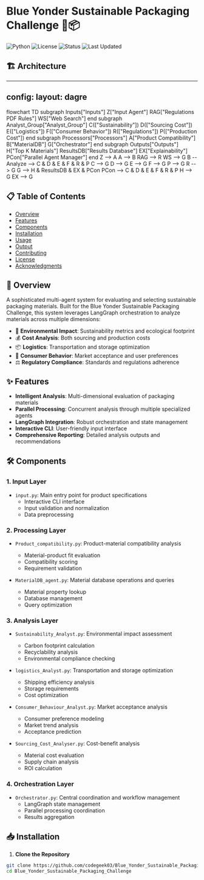 # Blue Yonder Sustainable Packaging Challenge 🌱📦

![Python](https://img.shields.io/badge/Python-3.9%2B-blue)
![License](https://img.shields.io/badge/License-MIT-green)
![Status](https://img.shields.io/badge/Status-Active-brightgreen)
![Last Updated](https://img.shields.io/badge/Last%20Updated-2025--05--10-blue)

## 🏗️ Architecture
---
config:
  layout: dagre
---
flowchart TD
 subgraph Inputs["Inputs"]
        Z["Input Agent"]
        RAG["Regulations PDF Rules"]
        WS["Web Search"]
  end
 subgraph Analyst_Group["Analyst_Group"]
        C(["Sustainability"])
        D(["Sourcing Cost"])
        E(["Logistics"])
        F(["Consumer Behavior"])
        R(["Regulations"])
        P(["Production Cost"])
  end
 subgraph Processors["Processors"]
        A["Product Compatibility"]
        B["MaterialDB"]
        G["Orchestrator"]
  end
 subgraph Outputs["Outputs"]
        H["Top K Materials"]
        ResultsDB["Results Database"]
        EX["Explainability"]
        PCon["Parallel Agent Manager"]
  end
    Z --> A
    A --> B
    RAG --> R
    WS --> G
    B -- Analyze --> C & D & E & F & R & P
    C --> G
    D --> G
    E --> G
    F --> G
    P --> G
    R --> G
    G --> H & ResultsDB & EX & PCon
    PCon --> C & D & E & F & R & P
    H --> G
    EX --> G


## 📋 Table of Contents
- [Overview](#-overview)
- [Features](#-features)
- [Components](#-components)
- [Installation](#-installation)
- [Usage](#-usage)
- [Output](#-output)
- [Contributing](#-contributing)
- [License](#-license)
- [Acknowledgments](#-acknowledgments)

## 🎯 Overview

A sophisticated multi-agent system for evaluating and selecting sustainable packaging materials. Built for the Blue Yonder Sustainable Packaging Challenge, this system leverages LangGraph orchestration to analyze materials across multiple dimensions:

- 🌿 **Environmental Impact**: Sustainability metrics and ecological footprint
- 💰 **Cost Analysis**: Both sourcing and production costs
- 📦 **Logistics**: Transportation and storage optimization
- 👥 **Consumer Behavior**: Market acceptance and user preferences
- ⚖️ **Regulatory Compliance**: Standards and regulations adherence

## ✨ Features

- **Intelligent Analysis**: Multi-dimensional evaluation of packaging materials
- **Parallel Processing**: Concurrent analysis through multiple specialized agents
- **LangGraph Integration**: Robust orchestration and state management
- **Interactive CLI**: User-friendly input interface
- **Comprehensive Reporting**: Detailed analysis outputs and recommendations

## 🛠️ Components

### 1. Input Layer
- `input.py`: Main entry point for product specifications
  - Interactive CLI interface
  - Input validation and normalization
  - Data preprocessing

### 2. Processing Layer
- `Product_compatibility.py`: Product-material compatibility analysis
  - Material-product fit evaluation
  - Compatibility scoring
  - Requirement validation

- `MaterialDB_agent.py`: Material database operations and queries
  - Material property lookup
  - Database management
  - Query optimization

### 3. Analysis Layer
- `Sustainability_Analyst.py`: Environmental impact assessment
  - Carbon footprint calculation
  - Recyclability analysis
  - Environmental compliance checking

- `logistics_Analyst.py`: Transportation and storage optimization
  - Shipping efficiency analysis
  - Storage requirements
  - Cost optimization

- `Consumer_Behaviour_Analyst.py`: Market acceptance analysis
  - Consumer preference modeling
  - Market trend analysis
  - Acceptance prediction

- `Sourcing_Cost_Analyser.py`: Cost-benefit analysis
  - Material cost evaluation
  - Supply chain analysis
  - ROI calculation

### 4. Orchestration Layer
- `Orchestrator.py`: Central coordination and workflow management
  - LangGraph state management
  - Parallel processing coordination
  - Results aggregation

## 📥 Installation

1. **Clone the Repository**
```bash
git clone https://github.com/codegeek03/Blue_Yonder_Sustainable_Packaging_Challenge.git
cd Blue_Yonder_Sustainable_Packaging_Challenge
